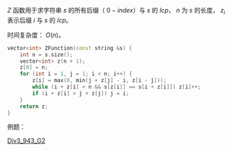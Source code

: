 $Z$ 函数用于求字符串 $s$ 的所有后缀（ $0-index$）与 $s$  的 $lcp$， $n$ 为 $s$ 的长度， $z_i$ 表示后缀 $i$ 与 $s$ 的 $lcp$。

时间复杂度： $O(n)$。

```C++
vector<int> ZFunction(const string &s) {
    int n = s.size();
    vector<int> z(n + 1);
    z[0] = n;
    for (int i = 1, j = 1; i < n; i++) {
        z[i] = max(0, min(j + z[j] - i, z[i - j]));
        while (i + z[i] < n && s[z[i]] == s[i + z[i]]) z[i]++;
        if (i + z[i] > j + z[j]) j = i;
    }
    return z;
}
```

例题：

[Div3_943_G2](https://codeforces.com/contest/1968/problem/G2)
